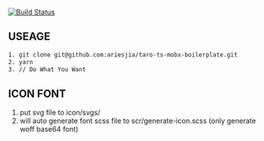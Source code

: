 [![Build Status](https://travis-ci.org/ariesjia/taro-ts-mobx-boilerplate.svg?branch=master)](https://travis-ci.org/ariesjia/taro-ts-mobx-boilerplate)

## USEAGE
```sh
1. git clone git@github.com:ariesjia/taro-ts-mobx-boilerplate.git
2. yarn
3. // Do What You Want
```

## ICON FONT
1. put svg file to icon/svgs/
2. will auto generate font scss file to scr/generate-icon.scss (only generate woff base64 font)


